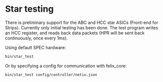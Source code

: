 # Star testing

There is preliminary support for the ABC and HCC star ASICs (Front-end for
Strips). Currently only initial testing has been done.
The test program writes an HCC register, and reads back data packets
(HPR will be sent back continuously, once every 1ms).

Using default SPEC hardware:

```bash
bin/star_test
```

Or by specifying a config for communication with felix_core:

```bash
bin/star_test config/controller/netio.json
```
